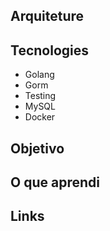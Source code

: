 ## Arquiteture

## Tecnologies

- Golang
- Gorm
- Testing
- MySQL
- Docker

## Objetivo

## O que aprendi

## Links
